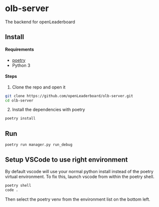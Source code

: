 # olb-server
The backend for openLeaderboard

## Install

#### Requirements
* [poetry](https://python-poetry.org/docs/#installation)
* Python 3

#### Steps
1. Clone the repo and open it
```bash
git clone https://github.com/openLeaderboard/olb-server.git
cd olb-server
```
2. Install the dependencies with poetry
```bash
poetry install
```

## Run
```bash
poetry run manager.py run_debug
```

## Setup VSCode to use right environment
By default vscode will use your normal python install instead of the poetry virtual environment.
To fix this, launch vscode from within the poetry shell.
```bash
poetry shell
code .
```

Then select the poetry venv from the environment list on the bottom left.
